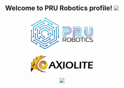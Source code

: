 <h2 align="center">
    Welcome to PRU Robotics profile! 
    <img src="https://media.giphy.com/media/hvRJCLFzcasrR4ia7z/giphy.gif" width="28">
</h2>

<div align="center">
    <img src="/images/github-robotics.png" alt="PRU Robotics Logo" width="200" height="auto">
    <br><br>
    <img src="/images/github-axiolite.png" alt="Axiolite Logo" width="200" height="auto">
</div>

<p align="center">
    <a href="https://github.com/PRU-Robotic">
        <img src="https://readme-typing-svg.herokuapp.com?color=%2336BCF7&center=true&vCenter=true&lines=Piri+Reis+University+Robot+Club;Software+Side+of+our+Projects;">
    </a>
</p>
